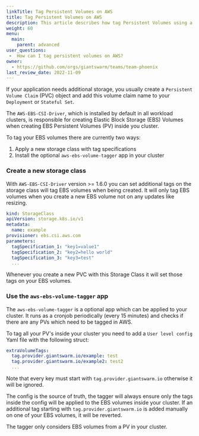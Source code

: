 ```yaml
---
linkTitle: Tag Persistent Volumes on AWS
title: Tag Persistent Volumes on AWS
description: This article describes how tag Persistent Volumes using a EBS Storage Class on AWS.
weight: 60
menu:
  main:
    parent: advanced
user_questions:
 -  How can I tag persistent volumes on AWS?
owner:
  - https://github.com/orgs/giantswarm/teams/team-phoenix
last_review_date: 2022-11-09
---
```


If your application needs additional storage, you usually create a `Persistent Volume Claim` (PVC) object and add this volume claim name to your `Deployment` or `Stateful Set`.

The `AWS-EBS-CSI-Driver`, which is installed by default in all workload clusters, is responsible for creating Elastic Block Storage (EBS) Volumes when creating EBS Persistent Volumes (PV) inside you cluster.

To tag your EBS volumes there are currently two ways:

1. Apply a new storage class with tag specifications
2. Install the optional `aws-ebs-volume-tagger` app in your cluster

### Create a new storage class

With `AWS-EBS-CSI-Driver` version >= 1.6.0 you can set additional tags on the storage class will tag EBS volumes when being created. It will only tag EBS volumes when you create a new EBS volume not on any updates like resizing.

```yaml
kind: StorageClass
apiVersion: storage.k8s.io/v1
metadata:
  name: example
provisioner: ebs.csi.aws.com
parameters:
  tagSpecification_1: "key1=value1"
  tagSpecification_2: "key2=hello world"
  tagSpecification_3: "key3=test"
  ...
```

Whenever you create a new PVC with this Storage Class it will set those tags on your EBS volumes.

### Use the `aws-ebs-volume-tagger` app

The `aws-ebs-volume-tagger` is a optional app which can be applied to your cluster. It runs as a cronjob periodically (every 15 minutes) and checks if there are any PVs which need to be tagged in AWS.

To tag all your PV's inside your cluster you need to add a `User level config` Yaml file with the following struct:

```yaml
extraVolumeTags:
  tag.provider.giantswarm.io/example: test
  tag.provider.giantswarm.io/example2: test2
  ...
```

Note that every key must start with `tag.provider.giantswarm.io` otherwise it will be ignored.

The config is the source of truth, the tagger will always ensure only the tags inside the config will be applied to the EBS volumes inside your cluster. If an additional tag starting with `tag.provider.giantswarm.io` is added manually on one of your EBS volumes, it will be reverted.

The tagger only considers EBS volumes from a PV in your cluster.
